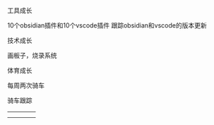 
工具成长

10个obsidian插件和10个vscode插件
跟踪obsidian和vscode的版本更新

技术成长

画板子，烧录系统

体育成长

每周两次骑车



骑车跟踪

|     |     |     |     |
| --- | --- | --- | --- |
|     |     |     |     |
|     |     |     |     |



